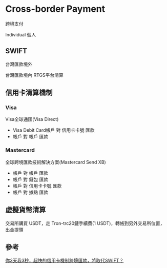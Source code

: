 # Cross-border Payment

跨境支付

Individual 個人

## SWIFT

台灣匯款境外

台灣匯款境內 RTGS平台清算

## 信用卡清算機制

### Visa

Visa全球通匯(Visa Direct)

- Visa Debit Card帳戶 對 信用卡卡號 匯款
- 帳戶 對 帳戶 匯款

### Mastercard

全球跨境匯款技術解決方案(Mastercard Send XB)

- 帳戶 對 帳戶 匯款
- 帳戶 對 錢包 匯款
- 帳戶 對 信用卡卡號 匯款
- 帳戶 對 據點 匯款

## 虛擬貨幣清算

交易所購買 USDT，走 Tron-trc20鏈手續費(1 USDT)，轉帳到另外交易所位置，出金提領

## 參考

[你3天我3秒，超快的信用卡機制跨境匯款，將取代SWIFT？](https://money.udn.com/money/story/5613/6919122)